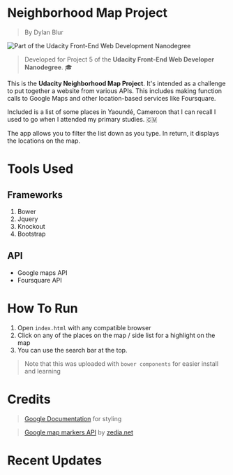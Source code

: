 # Neighborhood Map Project
> By Dylan Blur

![Part of the Udacity Front-End Web Development Nanodegree](https://img.shields.io/badge/Udacity-Front--End%20Web%20Developer%20Nanodegree-02b3e4.svg)

> Developed for Project 5 of the **Udacity Front-End Web Developer Nanodegree**. 🎓

This is the **Udacity Neighborhood Map Project**. It's intended as a challenge to put together a website from various APIs. This includes making function calls to Google Maps and other location-based services like Foursquare.

Included is a list of some places in Yaoundé, Cameroon that I can recall I used to go when I attended my primary studies. 🇨🇲 

The app allows you to filter the list down as you type. In return, it displays the locations on the map.

# Tools Used
## Frameworks
1. Bower
1. Jquery
2. Knockout
3. Bootstrap

## API
* Google maps API
* Foursquare API


# How To Run

1. Open `index.html` with any compatible browser
2. Click on any of the places on the map / side list for a highlight on the map
3. You can use the search bar at the top.

> Note that this was uploaded with `bower components` for easier install and learning

# Credits
> [Google Documentation](https://developers.google.com/maps/documentation/javascript/styling) for styling


> [Google map markers API](http://www.googlemapsmarkers.com) by [zedia.net](www.zedia.net)

# Recent Updates

